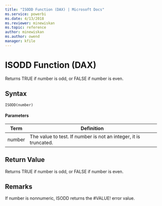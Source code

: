 ```yaml
---
title: "ISODD Function (DAX) | Microsoft Docs"
ms.service: powerbi
ms.date: 4/13/2018
ms.reviewer: minewiskan
ms.topic: reference
author: minewiskan
ms.author: owend
manager: kfile
---
```

# ISODD Function (DAX)
Returns TRUE if number is odd, or FALSE if number is even.  
  
## Syntax  
  
```  
ISODD(number)  
```  
  
#### Parameters  
  
|Term|Definition|  
|--------|--------------|  
|number|The value to test. If number is not an integer, it is truncated.|  
  
## Return Value  
Returns TRUE if number is odd, or FALSE if number is even.  
  
## Remarks  
If number is nonnumeric, ISODD returns the #VALUE! error value.  
  
